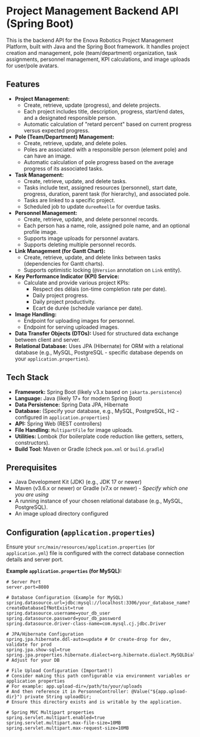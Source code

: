 # Project Management Backend API (Spring Boot)

This is the backend API for the Enova Robotics Project Management Platform, built with Java and the Spring Boot framework. It handles project creation and management, pole (team/department) organization, task assignments, personnel management, KPI calculations, and image uploads for user/pole avatars.

## Features

*   **Project Management:**
    *   Create, retrieve, update (progress), and delete projects.
    *   Each project includes title, description, progress, start/end dates, and a designated responsible person.
    *   Automatic calculation of "retard percent" based on current progress versus expected progress.
*   **Pole (Team/Department) Management:**
    *   Create, retrieve, update, and delete poles.
    *   Poles are associated with a responsible person (element pole) and can have an image.
    *   Automatic calculation of pole progress based on the average progress of its associated tasks.
*   **Task Management:**
    *   Create, retrieve, update, and delete tasks.
    *   Tasks include text, assigned resources (personnel), start date, progress, duration, parent task (for hierarchy), and associated pole.
    *   Tasks are linked to a specific project.
    *   Scheduled job to update `dureeReelle` for overdue tasks.
*   **Personnel Management:**
    *   Create, retrieve, update, and delete personnel records.
    *   Each person has a name, role, assigned pole name, and an optional profile image.
    *   Supports image uploads for personnel avatars.
    *   Supports deleting multiple personnel records.
*   **Link Management (for Gantt Chart):**
    *   Create, retrieve, update, and delete links between tasks (dependencies for Gantt charts).
    *   Supports optimistic locking (`@Version` annotation on `Link` entity).
*   **Key Performance Indicator (KPI) Service:**
    *   Calculate and provide various project KPIs:
        *   Respect des délais (on-time completion rate per date).
        *   Daily project progress.
        *   Daily project productivity.
        *   Ecart de durée (schedule variance per date).
*   **Image Handling:**
    *   Endpoint for uploading images for personnel.
    *   Endpoint for serving uploaded images.
*   **Data Transfer Objects (DTOs):** Used for structured data exchange between client and server.
*   **Relational Database:** Uses JPA (Hibernate) for ORM with a relational database (e.g., MySQL, PostgreSQL - specific database depends on your `application.properties`).

## Tech Stack

*   **Framework:** Spring Boot (likely v3.x based on `jakarta.persistence`)
*   **Language:** Java (likely 17+ for modern Spring Boot)
*   **Data Persistence:** Spring Data JPA, Hibernate
*   **Database:** (Specify your database, e.g., MySQL, PostgreSQL, H2 - configured in `application.properties`)
*   **API:** Spring Web (REST controllers)
*   **File Handling:** `MultipartFile` for image uploads.
*   **Utilities:** Lombok (for boilerplate code reduction like getters, setters, constructors).
*   **Build Tool:** Maven or Gradle (check `pom.xml` or `build.gradle`)

## Prerequisites

*   Java Development Kit (JDK) (e.g., JDK 17 or newer)
*   Maven (v3.6.x or newer) or Gradle (v7.x or newer) - *Specify which one you are using*
*   A running instance of your chosen relational database (e.g., MySQL, PostgreSQL).
*   An image upload directory configured

## Configuration (`application.properties`)

Ensure your `src/main/resources/application.properties` (or `application.yml`) file is configured with the correct database connection details and server port.

**Example `application.properties` (for MySQL):**

```properties
# Server Port
server.port=8080

# Database Configuration (Example for MySQL)
spring.datasource.url=jdbc:mysql://localhost:3306/your_database_name?createDatabaseIfNotExist=true
spring.datasource.username=your_db_user
spring.datasource.password=your_db_password
spring.datasource.driver-class-name=com.mysql.cj.jdbc.Driver

# JPA/Hibernate Configuration
spring.jpa.hibernate.ddl-auto=update # Or create-drop for dev, validate for prod
spring.jpa.show-sql=true
spring.jpa.properties.hibernate.dialect=org.hibernate.dialect.MySQLDialect # Adjust for your DB

# File Upload Configuration (Important!)
# Consider making this path configurable via environment variables or application properties
# For example: app.upload-dir=/path/to/your/uploads
# And then reference it in PersonneController: @Value("${app.upload-dir}") private String uploadDir;
# Ensure this directory exists and is writable by the application.

# Spring MVC Multipart properties
spring.servlet.multipart.enabled=true
spring.servlet.multipart.max-file-size=10MB
spring.servlet.multipart.max-request-size=10MB

